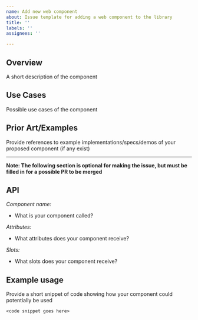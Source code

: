 ```yaml
---
name: Add new web component
about: Issue template for adding a web component to the library
title: ''
labels: ''
assignees: ''

---
```


## Overview
A short description of the component

## Use Cases
Possible use cases of the component

## Prior Art/Examples
Provide references to example implementations/specs/demos of your proposed component (if any exist)

---

**Note: The following section is optional for making the issue, but must be filled in for a possible PR to be merged**

## API
*Component name:*
* What is your component called?

*Attributes:*
* What attributes does your component receive?

*Slots:*
* What slots does your component receive?

## Example usage
Provide a short snippet of code showing how your component could potentially be used

```
<code snippet goes here>
```
